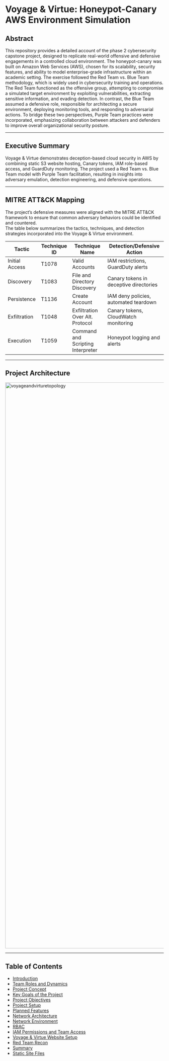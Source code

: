 # Voyage & Virtue: Honeypot-Canary AWS Environment Simulation

## Abstract
This repository provides a detailed account of the phase 2 cybersecurity capstone project, designed to replicate real-world offensive and defensive engagements in a controlled cloud environment. The honeypot-canary was built on Amazon Web Services (AWS), chosen for its scalability, security features, and ability to model enterprise-grade infrastructure within an academic setting. The exercise followed the Red Team vs. Blue Team methodology, which is widely used in cybersecurity training and operations. The Red Team functioned as the offensive group, attempting to compromise a simulated target environment by exploiting vulnerabilities, extracting sensitive information, and evading detection. In contrast, the Blue Team assumed a defensive role, responsible for architecting a secure environment, deploying monitoring tools, and responding to adversarial actions. To bridge these two perspectives, Purple Team practices were incorporated, emphasizing collaboration between attackers and defenders to improve overall organizational security posture.

---

## Executive Summary
Voyage & Virtue demonstrates deception-based cloud security in AWS by combining static S3 website hosting, Canary tokens, IAM role-based access, and GuardDuty monitoring. The project used a Red Team vs. Blue Team model with Purple Team facilitation, resulting in insights into adversary emulation, detection engineering, and defensive operations.

---

## MITRE ATT&CK Mapping
The project’s defensive measures were aligned with the MITRE ATT&CK framework to ensure that common adversary behaviors could be identified and countered.  
The table below summarizes the tactics, techniques, and detection strategies incorporated into the Voyage & Virtue environment.

| Tactic         | Technique ID | Technique Name                  | Detection/Defensive Action              |
|----------------|--------------|---------------------------------|-----------------------------------------|
| Initial Access | T1078        | Valid Accounts                  | IAM restrictions, GuardDuty alerts      |
| Discovery      | T1083        | File and Directory Discovery    | Canary tokens in deceptive directories  |
| Persistence    | T1136        | Create Account                  | IAM deny policies, automated teardown   |
| Exfiltration   | T1048        | Exfiltration Over Alt. Protocol | Canary tokens, CloudWatch monitoring    |
| Execution      | T1059        | Command and Scripting Interpreter | Honeypot logging and alerts           |

---

## Project Architecture

<img width="2600" height="1800" alt="voyageandvirturetopology" src="https://github.com/user-attachments/assets/1a9b9c84-d9e5-4c9f-b599-c1e6dc2757cc" />

---

## Table of Contents

- [Introduction](01-introduction.md)
- [Team Roles and Dynamics](02-team-roles.md)
- [Project Concept](03-project-concept.md)
- [Key Goals of the Project](04-goals-methods.md)
- [Project Objectives](05-project-objectives.md)
- [Project Setup](06-project-setup.md)
- [Planned Features](07-planned-features.md)
- [Network Architecture](08-network-architecture.md)
- [Network Environment](09-network-environment.md)
- [RBAC](10-rbac.md)
- [IAM Permissions and Team Access](11-iam-permissions.md)
- [Voyage & Virtue Website Setup](12-website-showcase.md)
- [Red Team Recon](13-redteam-recon.md)
- [Summary](14-summary.md)
- [Static Site Files](15-static-site/)
